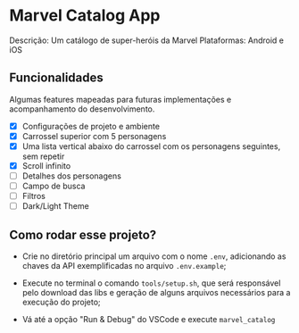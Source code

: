 # Marvel Catalog App

Descrição: Um catálogo de super-heróis da Marvel 
Plataformas: Android e iOS

## Funcionalidades

Algumas features mapeadas para futuras implementações e acompanhamento do desenvolvimento.


- [x] Configurações de projeto e ambiente
- [x] Carrossel superior com 5 personagens
- [x] Uma lista vertical abaixo do carrossel com os personagens seguintes, sem repetir
- [x] Scroll infinito
- [ ] Detalhes dos personagens
- [ ] Campo de busca
- [ ] Filtros
- [ ] Dark/Light Theme

## Como rodar esse projeto?

- Crie no diretório principal um arquivo com o nome `.env`, adicionando as chaves da API exemplificadas no arquivo `.env.example`;

- Execute no terminal o comando `tools/setup.sh`, que será responsável pelo download das libs e geração de alguns arquivos necessários para a execução do projeto;

- Vá até a opção "Run & Debug" do VSCode e execute `marvel_catalog`



